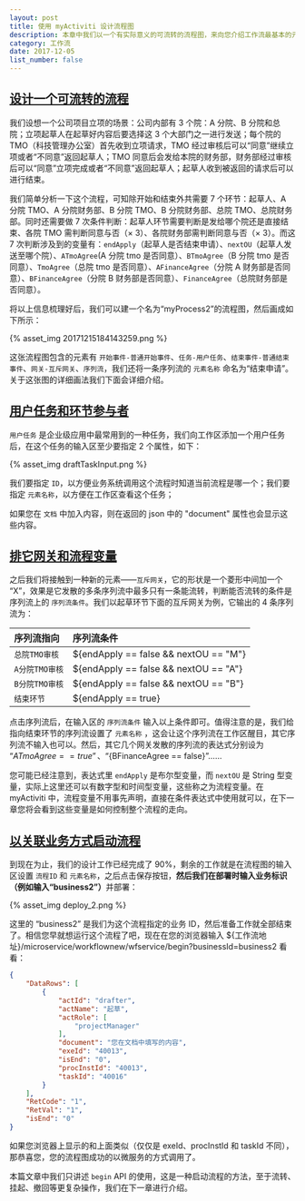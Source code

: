 ```yaml
---
layout: post
title: 使用 myActiviti 设计流程图
description: 本章中我们以一个有实际意义的可流转的流程图，来向您介绍工作流最基本的元素。
category: 工作流
date: 2017-12-05
list_number: false
---
```


## [设计一个可流转的流程](#设计一个可流转的流程图)
我们设想一个公司项目立项的场景：公司内部有 3 个院：A 分院、B 分院和总院；立项起草人在起草好内容后要选择这 3 个大部门之一进行发送；每个院的 TMO（科技管理办公室）首先收到立项请求，TMO 经过审核后可以“同意”继续立项或者“不同意”返回起草人；TMO 同意后会发给本院的财务部，财务部经过审核后可以“同意”立项完成或者“不同意”返回起草人；起草人收到被返回的请求后可以进行结束。

我们简单分析一下这个流程，可知除开始和结束外共需要 7 个环节：起草人、A 分院 TMO、A 分院财务部、B 分院 TMO、B 分院财务部、总院 TMO、总院财务部。同时还需要做 7 次条件判断：起草人环节需要判断是发给哪个院还是直接结束、各院 TMO 需判断同意与否（× 3）、各院财务部需判断同意与否（× 3）。而这 7 次判断涉及到的变量有：`endApply`（起草人是否结束申请）、`nextOU`（起草人发送至哪个院）、`ATmoAgree`(A 分院 tmo 是否同意）、`BTmoAgree`（B 分院 tmo 是否同意）、`TmoAgree`（总院 tmo 是否同意）、`AFinanceAgree`（分院 A 财务部是否同意）、`BFinanceAgree`（分院 B 财务部是否同意）、`FinanceAgree`（总院财务部是否同意）。

将以上信息梳理好后，我们可以建一个名为“myProcess2”的流程图，然后画成如下所示：

{% asset_img 20171215184143259.png %}

这张流程图包含的元素有 `开始事件-普通开始事件`、`任务-用户任务`、`结束事件-普通结束事件`、`网关-互斥网关`、`序列流`，我们还将一条序列流的 `元素名称` 命名为“结束申请”。关于这张图的详细画法我们下面会详细介绍。

## [用户任务和环节参与者](#用户任务和环节参与者)
`用户任务` 是企业级应用中最常用到的一种任务，我们向工作区添加一个用户任务后，在这个任务的输入区至少要指定 2 个属性，如下：

{% asset_img draftTaskInput.png %}

我们要指定 `ID`，以方便业务系统调用这个流程时知道当前流程是哪一个；我们要指定 `元素名称`，以方便在工作区查看这个任务；

如果您在 `文档` 中加入内容，则在返回的 json 中的 "document" 属性也会显示这些内容。

## [排它网关和流程变量](#排它网关和流程变量)
之后我们将接触到一种新的元素——`互斥网关`，它的形状是一个菱形中间加一个 “X”，效果是它发散的多条序列流中最多只有一条能流转，判断能否流转的条件是序列流上的 `序列流条件`。我们以起草环节下面的互斥网关为例，它输出的 4 条序列流为：

| 序列流指向     | 序列流条件   |
|:--------|:-------|
| `总院TMO审核`  | ${endApply == false && nextOU == "M"} |
| `A分院TMO审核` | ${endApply == false && nextOU == "A"} |
| `B分院TMO审核` | ${endApply == false && nextOU == "B"} |
| `结束环节`     | ${endApply == true} |

点击序列流后，在输入区的 `序列流条件` 输入以上条件即可。值得注意的是，我们给指向结束环节的序列流设置了 `元素名称` ，这会让这个序列流在工作区醒目，其它序列流不输入也可以。然后，其它几个网关发散的序列流的表达式分别设为 “${ATmoAgree == true}”、“${BFinanceAgree == false}”……

您可能已经注意到，表达式里 `endApply` 是布尔型变量，而 `nextOU` 是 String 型变量，实际上这里还可以有数字型和时间型变量，这些称之为流程变量。在 myActiviti 中，流程变量不用事先声明，直接在条件表达式中使用就可以，在下一章您将会看到这些变量是如何控制整个流程的走向。

## [以关联业务方式启动流程](#以关联业务方式启动流程)
到现在为止，我们的设计工作已经完成了 90%，剩余的工作就是在流程图的输入区设置 `流程ID` 和 `元素名称`，之后点击保存按钮，<b>然后我们在部署时输入业务标识（例如输入“business2”）</b>并部署：

{% asset_img deploy_2.png %}

这里的 “business2” 是我们为这个流程指定的业务 ID，然后准备工作就全部结束了。相信您早就想运行这个流程了吧，现在在您的浏览器输入 ${工作流地址}/microservice/workflownew/wfservice/begin?businessId=business2 看看：

```json
{
    "DataRows": [
        {
            "actId": "drafter",
            "actName": "起草",
            "actRole": [
                "projectManager"
            ],
            "document": "您在文档中填写的内容",
            "exeId": "40013",
            "isEnd": "0",
            "procInstId": "40013",
            "taskId": "40016"
        }
    ],
    "RetCode": "1",
    "RetVal": "1",
    "isEnd": "0"
}
```

如果您浏览器上显示的和上面类似（仅仅是 exeId、procInstId 和 taskId 不同），那恭喜您，您的流程图成功的以微服务的方式调用了。

本篇文章中我们只讲述 `begin` API 的使用，这是一种启动流程的方法，至于流转、挂起、撤回等更复杂操作，我们在下一章进行介绍。